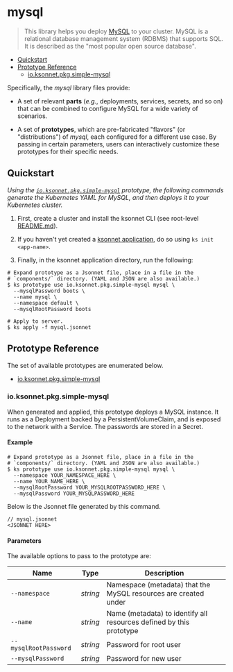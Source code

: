 # mysql

> This library helps you deploy [MySQL](https://www.mysql.com) to your cluster.
MySQL is a relational database management system (RDBMS) that supports SQL. It is described as the "most popular open source database".


* [Quickstart](#quickstart)
* [Prototype Reference](#prototype-reference)
  * [io.ksonnet.pkg.simple-mysql](#io.ksonnet.pkg.simple-mysql)

Specifically, the *mysql* library files provide:
* A set of relevant **parts** (_e.g._, deployments, services, secrets, and so on) that can be combined to configure MySQL for a wide variety of scenarios.

* A set of **prototypes**, which are pre-fabricated "flavors" (or "distributions") of *mysql*, each configured for a different use case. By passing in certain parameters, users can interactively customize these prototypes for their specific needs.

## Quickstart

*Using the [`io.ksonnet.pkg.simple-mysql`](io.ksonnet.pkg.simple-mysql) prototype, the following commands generate the Kubernetes YAML for MySQL, and then deploys it to your Kubernetes cluster.*

1. First, create a cluster and install the ksonnet CLI (see root-level [README.md](rootReadme)).

2. If you haven't yet created a [ksonnet application](linkToSomewhere), do so using `ks init <app-name>`.

3. Finally, in the ksonnet application directory, run the following:

```shell
# Expand prototype as a Jsonnet file, place in a file in the
# `components/` directory. (YAML and JSON are also available.)
$ ks prototype use io.ksonnet.pkg.simple-mysql mysql \
  --mysqlPassword boots \
  --name mysql \
  --namespace default \
  --mysqlRootPassword boots

# Apply to server.
$ ks apply -f mysql.jsonnet
```

## Prototype Reference

The set of available prototypes are enumerated below.

  * [io.ksonnet.pkg.simple-mysql](#io.ksonnet.pkg.simple-mysql)

### io.ksonnet.pkg.simple-mysql

When generated and applied, this prototype deploys a MySQL instance. It runs as a Deployment backed by a PersistentVolumeClaim, and is exposed to the network with a Service. The passwords are stored in a Secret.

#### Example

```shell
# Expand prototype as a Jsonnet file, place in a file in the
# `components/` directory. (YAML and JSON are also available.)
$ ks prototype use io.ksonnet.pkg.simple-mysql mysql \
  --namespace YOUR_NAMESPACE_HERE \
  --name YOUR_NAME_HERE \
  --mysqlRootPassword YOUR_MYSQLROOTPASSWORD_HERE \
  --mysqlPassword YOUR_MYSQLPASSWORD_HERE
```

Below is the Jsonnet file generated by this command.

```
// mysql.jsonnet
<JSONNET HERE>
```

#### Parameters

The available options to pass to the prototype are:

| Name | Type | Description|
| --- | --- | --- |
| `--namespace` | *string* | Namespace (metadata) that the MySQL resources are created under |
| `--name` | *string* | Name (metadata) to identify all resources defined by this prototype |
| `--mysqlRootPassword` | *string* | Password for root user |
| `--mysqlPassword` | *string* | Password for new user |


[rootReadme]: https://github.com/ksonnet/mixins
